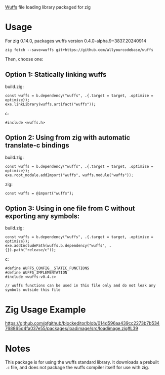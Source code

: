 [Wuffs](https://github.com/google/wuffs) file loading library packaged for zig

# Usage

For zig 0.14.0, packages wuffs version 0.4.0-alpha.9+3837.20240914

```
zig fetch --save=wuffs git+https://github.com/allyourcodebase/wuffs
```

Then, choose one:

## Option 1: Statically linking wuffs

build.zig:

```
const wuffs = b.dependency("wuffs", .{.target = target, .optimize = optimize});
exe.linkLibrary(wuffs.artifact("wuffs"));
```

c:

```
#include <wuffs.h>
```

## Option 2: Using from zig with automatic translate-c bindings

build.zig:

```
const wuffs = b.dependency("wuffs", .{.target = target, .optimize = optimize});
exe.root_module.addImport("wuffs", wuffs.module("wuffs"));
```

zig:

```
const wuffs = @import("wuffs");
```

## Option 3: Using in one file from C without exporting any symbols:

build.zig:

```
const wuffs = b.dependency("wuffs", .{.target = target, .optimize = optimize});
exe.addIncludePath(wuffs.b.dependency("wuffs", .{}).path("release/c"));
```

c:

```
#define WUFFS_CONFIG__STATIC_FUNCTIONS
#define WUFFS_IMPLEMENTATION
#include <wuffs-v0.4.c>

// wuffs functions can be used in this file only and do not leak any symbols outside this file
```

# Zig Usage Example

https://github.com/pfgithub/blockeditor/blob/014d596aa439cc2273b7b534768865d4fa037e55/packages/loadimage/src/loadimage.zig#L39

# Notes

This package is for using the wuffs standard library. It downloads a prebuilt `.c` file, and does not package the wuffs compiler itself for use with zig.
